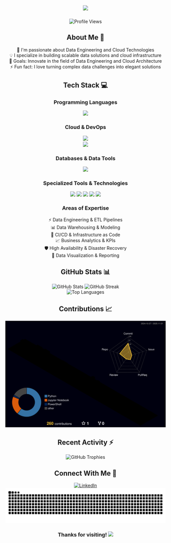 <!-- Title Section -->
<h1 align="center">
  <img src="https://readme-typing-svg.herokuapp.com/?font=Righteous&size=35&center=true&vCenter=true&width=500&height=70&duration=4000&lines=Hi+There!+%F0%9F%91%8B;I'm+Rohith+Reddy+Bairi;A+Passionate+Developer!" />
</h1>

<!-- Profile Views Counter -->
<p align="center">
  <img src="https://komarev.com/ghpvc/?username=BairiRohithReddy&color=blueviolet&style=flat-square&label=Profile+Views" alt="Profile Views">
</p>

<!-- About Me Section -->
<h2 align="center">About Me 🚀</h2>
<p align="center">
  🌱 I'm passionate about Data Engineering and Cloud Technologies<br>
  💡 I specialize in building scalable data solutions and cloud infrastructure<br>
  🎯 Goals: Innovate in the field of Data Engineering and Cloud Architecture<br>
  ⚡ Fun fact: I love turning complex data challenges into elegant solutions
</p>

<!-- Tech Stack Section -->
<h2 align="center">Tech Stack 💻</h2>

<!-- Programming Languages -->
<h3 align="center">Programming Languages</h3>
<div align="center">
  <img src="https://skillicons.dev/icons?i=python,r,bash,powershell" />
</div>

<!-- Cloud & DevOps -->
<h3 align="center">Cloud & DevOps</h3>
<div align="center">
  <img src="https://skillicons.dev/icons?i=aws,azure,gcp,kubernetes,docker,terraform,jenkins" /><br>
  <img src="https://skillicons.dev/icons?i=linux,git" />
</div>

<!-- Databases -->
<h3 align="center">Databases & Data Tools</h3>
<div align="center">
  <img src="https://skillicons.dev/icons?i=mysql,postgresql,mongodb" />
</div>

<!-- Additional Skills -->
<h3 align="center">Specialized Tools & Technologies</h3>
<p align="center">
  <img src="https://img.shields.io/badge/Hadoop-66CCFF?style=for-the-badge&logo=apache&logoColor=black" />
  <img src="https://img.shields.io/badge/Snowflake-29B5E8?style=for-the-badge&logo=snowflake&logoColor=white" />
  <img src="https://img.shields.io/badge/Spark-E25A1C?style=for-the-badge&logo=apache-spark&logoColor=white" />
  <img src="https://img.shields.io/badge/Grafana-F46800?style=for-the-badge&logo=grafana&logoColor=white" />
  <img src="https://img.shields.io/badge/Prometheus-E6522C?style=for-the-badge&logo=prometheus&logoColor=white" />
</p>

<!-- Expertise Areas -->
<h3 align="center">Areas of Expertise</h3>
<p align="center">
  ⚡ Data Engineering & ETL Pipelines<br>
  📊 Data Warehousing & Modeling<br>
  🔄 CI/CD & Infrastructure as Code<br>
  📈 Business Analytics & KPIs<br>
  🛡️ High Availability & Disaster Recovery<br>
  📱 Data Visualization & Reporting
</p>

<!-- GitHub Stats Section -->
<h2 align="center">GitHub Stats 📊</h2>
<div align="center">
  <img src="https://github-readme-stats.vercel.app/api?username=BairiRohithReddy&show_icons=true&theme=radical" alt="GitHub Stats" />
  <img src="https://github-readme-streak-stats.herokuapp.com/?user=BairiRohithReddy&theme=radical" alt="GitHub Streak" />
</div>

<!-- Most Used Languages -->
<div align="center">
  <img src="https://github-readme-stats.vercel.app/api/top-langs/?username=BairiRohithReddy&layout=compact&theme=radical" alt="Top Languages" />
</div>

<!-- 3D Contribution Calendar -->
<h2 align="center">Contributions 📈</h2>
<div align="center">
  <img src="profile-3d-contrib/profile-night-rainbow.svg" alt="3D Contribution Calendar" />
</div>

<!-- Recent Activity -->
<h2 align="center">Recent Activity ⚡</h2>

<!--START_SECTION:activity-->
<!--END_SECTION:activity-->

<!-- GitHub Trophies -->
<div align="center">
  <img src="https://github-profile-trophy.vercel.app/?username=BairiRohithReddy&theme=radical&no-frame=true&no-bg=false&margin-w=4" alt="GitHub Trophies" />
</div>

<!-- Connect With Me -->
<h2 align="center">Connect With Me 🤝</h2>
<div align="center">
  <a href="https://linkedin.com/in/rohithreddybairi/" target="_blank">
    <img src="https://img.shields.io/badge/LinkedIn-0077B5?style=for-the-badge&logo=linkedin&logoColor=white" alt="LinkedIn" />
  </a>
</div>

<!-- Snake Animation -->
<div align="center">
  <picture>
    <source media="(prefers-color-scheme: dark)" srcset="https://raw.githubusercontent.com/BairiRohithReddy/BairiRohithReddy/output/github-contribution-grid-snake-dark.svg" />
    <source media="(prefers-color-scheme: light)" srcset="https://raw.githubusercontent.com/BairiRohithReddy/BairiRohithReddy/output/github-contribution-grid-snake.svg" />
    <img alt="github contribution grid snake animation" src="https://raw.githubusercontent.com/BairiRohithReddy/BairiRohithReddy/output/github-contribution-grid-snake.svg" />
  </picture>
</div>

<!-- Footer -->
<h3 align="center">
  Thanks for visiting! <img src="https://user-images.githubusercontent.com/74038190/216122041-518ac897-8d92-4c6b-9b3f-ca01dcaf38ee.png" width="30px" />
</h3>
